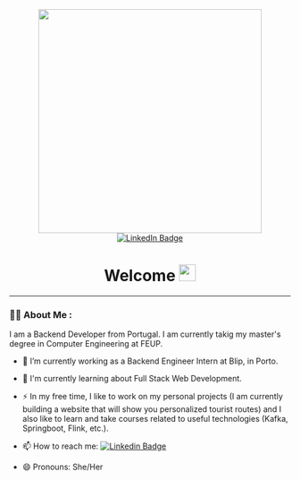 <!--
**mafmagalhaes19/mafmagalhaes19** is a ✨ _special_ ✨ repository because its `README.md` (this file) appears on your GitHub profile.

Here are some ideas to get you started:

- 🔭 I’m currently working on ...
- 🌱 I’m currently learning ...
- 👯 I’m looking to collaborate on ...
- 🤔 I’m looking for help with ...
- 💬 Ask me about ...
- 📫 How to reach me: ...
- 😄 Pronouns: ...
- ⚡ Fun fact: ...
-->

<div id="header" align="center">
  <img src="https://media.giphy.com/media/L1R1tvI9svkIWwpVYr/giphy.gif" width="400"/>
</div>

<div id="badges" align="center">
  <a href="https://www.linkedin.com/in/mafalda-magalh%C3%A3es-52a118231/">
    <img src="https://img.shields.io/badge/LinkedIn-blue?style=for-the-badge&logo=linkedin&logoColor=white" alt="LinkedIn Badge"/>
  </a>
</div>

<div id="counter" align="center">
  <img src="https://komarev.com/ghpvc/?username=mafmagalhaes19&style=flat-square&color=blue" alt=""/>
</div>

<div id="body" align="center">
  <h1>
    Welcome
    <img src="https://media.giphy.com/media/hvRJCLFzcasrR4ia7z/giphy.gif" width="30px"/>
  </h1>
</div>

---

### :woman_technologist: About Me :

I am a Backend Developer from Portugal. I am currently takig my master's degree in Computer Engineering at FEUP.

- :telescope: I’m currently working as a Backend Engineer Intern at Blip, in Porto.

- :seedling: I'm currently learning about Full Stack Web Development.

- :zap: In my free time, I like to work on my personal projects (I am currently building a website that will show you personalized tourist routes) and I also like to learn and take courses related to useful technologies (Kafka, Springboot, Flink, etc.).

- :mailbox: How to reach me: [![Linkedin Badge](https://img.shields.io/badge/-kakbar-blue?style=flat&logo=Linkedin&logoColor=white)]([your-linkedin-url](https://www.linkedin.com/in/mafalda-magalh%C3%A3es-52a118231/))

- 😄 Pronouns: She/Her
